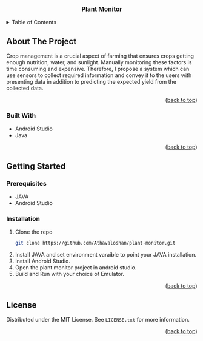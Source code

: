 
<h3 align="center">Plant Monitor</h3>



<!-- TABLE OF CONTENTS -->
<details>
  <summary>Table of Contents</summary>
  <ol>
    <li>
      <a href="#about-the-project">About The Project</a>
      <ul>
        <li><a href="#built-with">Built With</a></li>
      </ul>
    </li>
    <li>
      <a href="#getting-started">Getting Started</a>
      <ul>
        <li><a href="#prerequisites">Prerequisites</a></li>
        <li><a href="#installation">Installation</a></li>
      </ul>
    </li>
    <li><a href="#license">License</a></li>
  </ol>
</details>


<!-- ABOUT THE PROJECT -->
## About The Project

Crop management is a crucial aspect of farming that ensures crops getting enough nutrition, water, and sunlight.  Manually monitoring these factors is time consuming and expensive. Therefore, I propose a system which can use sensors to collect required information and convey it to the users with presenting data in addition to predicting the expected yield from the collected data.  

<p align="right">(<a href="#readme-top">back to top</a>)</p>



### Built With

* Android Studio
* Java

<p align="right">(<a href="#readme-top">back to top</a>)</p>



<!-- GETTING STARTED -->
## Getting Started


### Prerequisites
* JAVA
* Android Studio
  
### Installation

1. Clone the repo
   ```sh
   git clone https://github.com/Athavaloshan/plant-monitor.git
   ```
2. Install JAVA and set environment varaible to point your JAVA installation.
3. Install Android Studio.
4. Open the plant monitor project in android studio.
5. Build and Run with your choice of Emulator.

<p align="right">(<a href="#readme-top">back to top</a>)</p>

<!-- LICENSE -->
## License

Distributed under the MIT License. See `LICENSE.txt` for more information.

<p align="right">(<a href="#readme-top">back to top</a>)</p>


